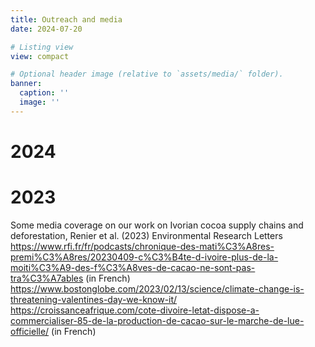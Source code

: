 ```yaml
---
title: Outreach and media
date: 2024-07-20

# Listing view
view: compact

# Optional header image (relative to `assets/media/` folder).
banner:
  caption: ''
  image: ''
---
```


# 2024


# 2023

Some media coverage on our work on Ivorian cocoa supply chains and deforestation, Renier et al. (2023) Environmental Research Letters
https://www.rfi.fr/fr/podcasts/chronique-des-mati%C3%A8res-premi%C3%A8res/20230409-c%C3%B4te-d-ivoire-plus-de-la-moiti%C3%A9-des-f%C3%A8ves-de-cacao-ne-sont-pas-tra%C3%A7ables (in French)
https://www.bostonglobe.com/2023/02/13/science/climate-change-is-threatening-valentines-day-we-know-it/
https://croissanceafrique.com/cote-divoire-letat-dispose-a-commercialiser-85-de-la-production-de-cacao-sur-le-marche-de-lue-officielle/ (in French)
